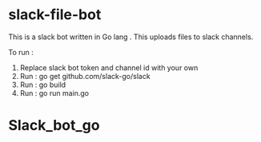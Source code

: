 # slack-file-bot
This is a slack bot written in Go lang . This uploads files to slack channels.

To run : 
1. Replace slack bot token and channel id with your own
2. Run : go get github.com/slack-go/slack
3. Run : go build
4. Run : go run main.go
# Slack_bot_go
